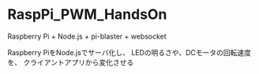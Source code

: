 # RaspPi_PWM_HandsOn
Raspberry Pi + Node.js + pi-blaster + websocket

Raspberry PiをNode.jsでサーバ化し、
LEDの明るさや、DCモータの回転速度を、
クライアントアプリから変化させる


